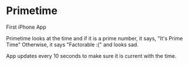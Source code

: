 Primetime
=========

First iPhone App

Primetime looks at the time and if it is a prime number, it says, "It's Prime Time" 
Otherwise, it says "Factorable :(" and looks sad.

App updates every 10 seconds to make sure it is current with the time.
